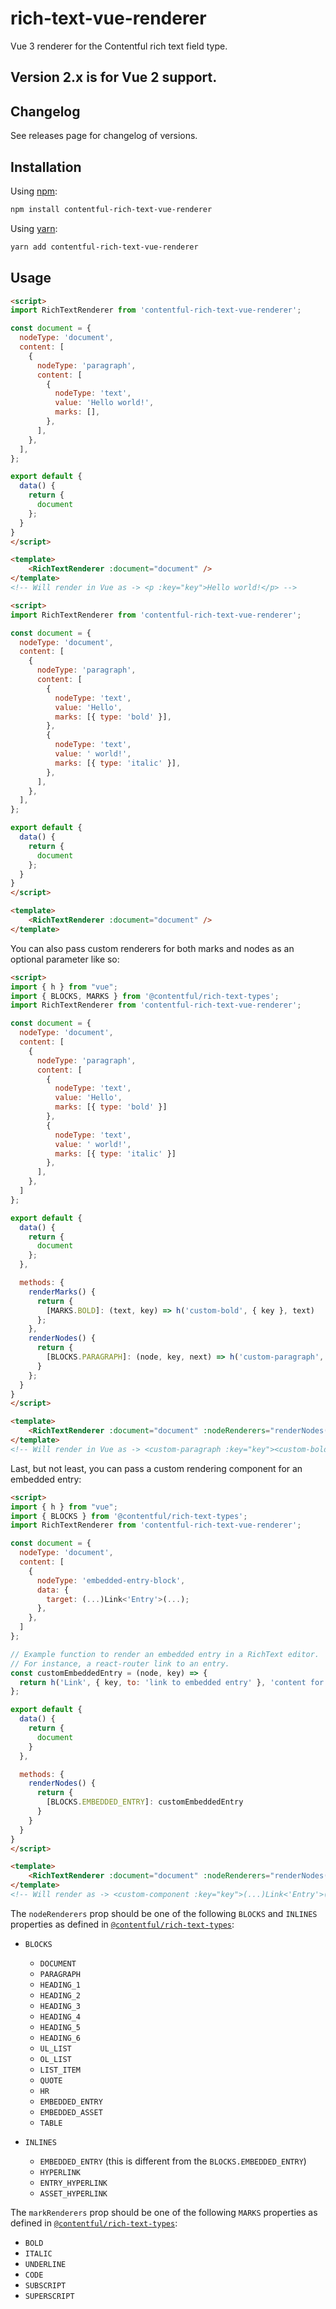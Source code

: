 # rich-text-vue-renderer

Vue 3 renderer for the Contentful rich text field type.

## Version 2.x is for Vue 2 support.

## Changelog

See releases page for changelog of versions.

## Installation

Using [npm](http://npmjs.org/):

```sh
npm install contentful-rich-text-vue-renderer
```

Using [yarn](https://yarnpkg.com/):

```sh
yarn add contentful-rich-text-vue-renderer
```

## Usage

```html
<script>
import RichTextRenderer from 'contentful-rich-text-vue-renderer';

const document = {
  nodeType: 'document',
  content: [
    {
      nodeType: 'paragraph',
      content: [
        {
          nodeType: 'text',
          value: 'Hello world!',
          marks: [],
        },
      ],
    },
  ],
};

export default {
  data() {
    return {
      document
    };
  }
}
</script>

<template>
    <RichTextRenderer :document="document" />
</template>
<!-- Will render in Vue as -> <p :key="key">Hello world!</p> -->
```

```html
<script>
import RichTextRenderer from 'contentful-rich-text-vue-renderer';

const document = {
  nodeType: 'document',
  content: [
    {
      nodeType: 'paragraph',
      content: [
        {
          nodeType: 'text',
          value: 'Hello',
          marks: [{ type: 'bold' }],
        },
        {
          nodeType: 'text',
          value: ' world!',
          marks: [{ type: 'italic' }],
        },
      ],
    },
  ],
};

export default {
  data() {
    return {
      document
    };
  }
}
</script>

<template>
    <RichTextRenderer :document="document" />
</template>
```

You can also pass custom renderers for both marks and nodes as an optional parameter like so:

```html
<script>
import { h } from "vue";
import { BLOCKS, MARKS } from '@contentful/rich-text-types';
import RichTextRenderer from 'contentful-rich-text-vue-renderer';

const document = {
  nodeType: 'document',
  content: [
    {
      nodeType: 'paragraph',
      content: [
        {
          nodeType: 'text',
          value: 'Hello',
          marks: [{ type: 'bold' }]
        },
        {
          nodeType: 'text',
          value: ' world!',
          marks: [{ type: 'italic' }]
        },
      ],
    },
  ]
};

export default {
  data() {
    return {
      document
    };
  },

  methods: {
    renderMarks() {
      return {
        [MARKS.BOLD]: (text, key) => h('custom-bold', { key }, text)
      };
    },
    renderNodes() {
      return {
        [BLOCKS.PARAGRAPH]: (node, key, next) => h('custom-paragraph', { key }, next(node.content, key, next))
      }
    };
  }
}
</script>

<template>
    <RichTextRenderer :document="document" :nodeRenderers="renderNodes()" :markRenderers="renderMarks()" />
</template>
<!-- Will render in Vue as -> <custom-paragraph :key="key"><custom-bold :key="key">Hello</custom-bold><u :key="key"> world!</u></custom-paragraph> -->
```

Last, but not least, you can pass a custom rendering component for an embedded entry:

```html
<script>
import { h } from "vue";
import { BLOCKS } from '@contentful/rich-text-types';
import RichTextRenderer from 'contentful-rich-text-vue-renderer';

const document = {
  nodeType: 'document',
  content: [
    {
      nodeType: 'embedded-entry-block',
      data: {
        target: (...)Link<'Entry'>(...);
      },
    },
  ]
};

// Example function to render an embedded entry in a RichText editor.
// For instance, a react-router link to an entry.
const customEmbeddedEntry = (node, key) => {
  return h('Link', { key, to: 'link to embedded entry' }, 'content for the <Link> component');
};

export default {
  data() {
    return {
      document
    }
  },

  methods: {
    renderNodes() {
      return {
        [BLOCKS.EMBEDDED_ENTRY]: customEmbeddedEntry
      }
    }
  }
}
</script>

<template>
    <RichTextRenderer :document="document" :nodeRenderers="renderNodes()" />
</template>
<!-- Will render as -> <custom-component :key="key">(...)Link<'Entry'>(...)</custom-component> -->
```

The `nodeRenderers` prop should be one of the following `BLOCKS` and `INLINES` properties as defined in [`@contentful/rich-text-types`](https://www.npmjs.com/package/@contentful/rich-text-types):

- `BLOCKS`
  - `DOCUMENT`
  - `PARAGRAPH`
  - `HEADING_1`
  - `HEADING_2`
  - `HEADING_3`
  - `HEADING_4`
  - `HEADING_5`
  - `HEADING_6`
  - `UL_LIST`
  - `OL_LIST`
  - `LIST_ITEM`
  - `QUOTE`
  - `HR`
  - `EMBEDDED_ENTRY`
  - `EMBEDDED_ASSET`
  - `TABLE`

- `INLINES`
  - `EMBEDDED_ENTRY` (this is different from the `BLOCKS.EMBEDDED_ENTRY`)
  - `HYPERLINK`
  - `ENTRY_HYPERLINK`
  - `ASSET_HYPERLINK`

The `markRenderers` prop should be one of the following `MARKS` properties as defined in [`@contentful/rich-text-types`](https://www.npmjs.com/package/@contentful/rich-text-types):

- `BOLD`
- `ITALIC`
- `UNDERLINE`
- `CODE`
- `SUBSCRIPT`
- `SUPERSCRIPT`
